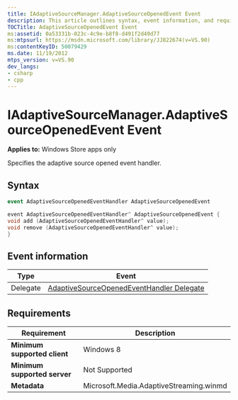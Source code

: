 ```yaml
---
title: IAdaptiveSourceManager.AdaptiveSourceOpenedEvent Event
description: This article outlines syntax, event information, and requirements for the IAdaptiveSourceManager.AdaptiveSourceOpenedEvent event.
TOCTitle: AdaptiveSourceOpenedEvent Event
ms:assetid: 0a53331b-023c-4c9e-b8f8-d491f2d49d77
ms:mtpsurl: https://msdn.microsoft.com/library/JJ822674(v=VS.90)
ms:contentKeyID: 50079429
ms.date: 11/19/2012
mtps_version: v=VS.90
dev_langs:
- csharp
- cpp
---
```


# IAdaptiveSourceManager.AdaptiveSourceOpenedEvent Event

**Applies to:** Windows Store apps only

Specifies the adaptive source opened event handler.

## Syntax

```csharp
event AdaptiveSourceOpenedEventHandler AdaptiveSourceOpenedEvent
```

```cpp
event AdaptiveSourceOpenedEventHandler^ AdaptiveSourceOpenedEvent {
void add (AdaptiveSourceOpenedEventHandler^ value);
void remove (AdaptiveSourceOpenedEventHandler^ value);
}
```

## Event information

|Type|Event|
|--- |--- |
|Delegate|[AdaptiveSourceOpenedEventHandler Delegate](adaptivesourceopenedeventhandler-delegate.md)|

## Requirements

|Requirement|Description|
|--- |--- |
|**Minimum supported client**|Windows 8|
|**Minimum supported server**|Not Supported|
|**Metadata**|Microsoft.Media.AdaptiveStreaming.winmd|
